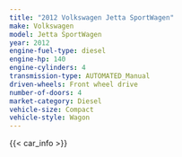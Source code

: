 ```yaml
---
title: "2012 Volkswagen Jetta SportWagen"
make: Volkswagen
model: Jetta SportWagen
year: 2012
engine-fuel-type: diesel
engine-hp: 140
engine-cylinders: 4
transmission-type: AUTOMATED_Manual
driven-wheels: Front wheel drive
number-of-doors: 4
market-category: Diesel
vehicle-size: Compact
vehicle-style: Wagon
---
```


{{< car_info >}}
